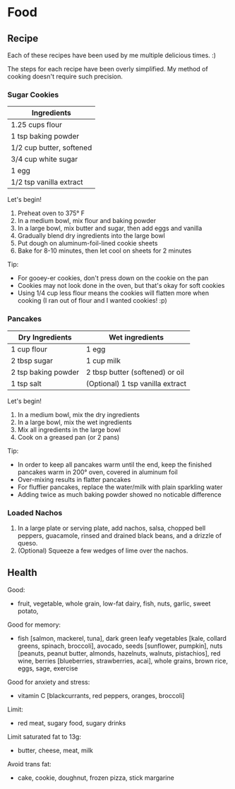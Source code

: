 # Food

## Recipe
Each of these recipes have been used by me multiple delicious times. :)

The steps for each recipe have been overly simplified. My method of cooking doesn't require such precision.

### Sugar Cookies
| Ingredients              |
| ------------------------ |
| 1.25 cups flour          |
| 1 tsp baking powder      |
| 1/2 cup butter, softened |
| 3/4 cup white sugar      |
| 1 egg                    |
| 1/2 tsp vanilla extract  | 

Let's begin!
1. Preheat oven to 375° F
2. In a medium bowl, mix flour and baking powder
3. In a large bowl, mix butter and sugar, then add eggs and vanilla
4. Gradually blend dry ingredients into the large bowl
5. Put dough on aluminum-foil-lined cookie sheets
6. Bake for 8-10 minutes, then let cool on sheets for 2 minutes

Tip:
- For gooey-er cookies, don't press down on the cookie on the pan
- Cookies may not look done in the oven, but that's okay for soft cookies
- Using 1/4 cup less flour means the cookies will flatten more when cooking (I ran out of flour and I wanted cookies! :p) 

### Pancakes
| Dry Ingredients     | Wet ingredients |
| ------------------- | --------------- |
| 1 cup flour         | 1 egg           |
| 2 tbsp sugar        | 1 cup milk |
| 2 tsp baking powder | 2 tbsp butter (softened) or oil |
| 1 tsp salt          | (Optional) 1 tsp vanilla extract |

Let's begin!
1. In a medium bowl, mix the dry ingredients
2. In a large bowl, mix the wet ingredients
3. Mix all ingredients in the large bowl
4. Cook on a greased pan (or 2 pans)

Tip:
- In order to keep all pancakes warm until the end, keep the finished pancakes warm in 200° oven, covered in aluminum foil
- Over-mixing results in flatter pancakes
- For fluffier pancakes, replace the water/milk with plain sparkling water
- Adding twice as much baking powder showed no noticable difference

### Loaded Nachos
1. In a large plate or serving plate, add nachos, salsa, chopped bell peppers, guacamole, rinsed and drained black beans, and a drizzle of queso.
2. (Optional) Squeeze a few wedges of lime over the nachos.


## Health

Good:
- fruit, vegetable, whole grain, low-fat dairy, fish, nuts, garlic, sweet potato, 

Good for memory:
- fish [salmon, mackerel, tuna], dark green leafy vegetables [kale, collard greens, spinach, broccoli], avocado, seeds [sunflower, pumpkin], nuts [peanuts, peanut butter, almonds, hazelnuts, walnuts, pistachios], red wine, berries [blueberries, strawberries, acai], whole grains, brown rice, eggs, sage, exercise

Good for anxiety and stress:
- vitamin C [blackcurrants, red peppers, oranges, broccoli]

Limit:
- red meat, sugary food, sugary drinks

Limit saturated fat to 13g:
- butter, cheese, meat, milk

Avoid trans fat:
- cake, cookie, doughnut, frozen pizza, stick margarine
